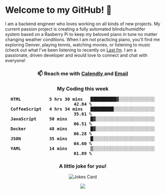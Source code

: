 <h1> Welcome to my GitHub! 👋 </h1>


  I am a backend engineer who loves working on all kinds of new projects. My current passion project is creating a fully automated blinds/humidifer system based on a Rasberry Pi to keep my beloved piano in tune no matter changing weather conditions. When I am not practicing piano, you'll find me exploring Denver, playing tennis, watching movies, or listening to music (check out what I've been listening to recently on [Last.fm](https://www.last.fm/user/mballa000). I am a passionate, driven developer and would love to connect and chat with everyone!

<h3 align = "center"> 📫 Reach me with <a href = "https://calendly.com/msbrandt00/30min"> Calendly </a> and <a href="mailto:msbrandt00@gmail.com">Email</a> 
 </h3>


 
<div align = "center"
[![Anurag's GitHub stats](https://github-readme-stats.vercel.app/api?username=mbrandt00)](https://github.com/anuraghazra/github-readme-stats)
          </div>
<h3 align="center">
  My Coding this week
<!--START_SECTION:waka-->

```text
HTML           5 hrs 30 mins   ██████████▓░░░░░░░░░░░░░░   42.84 %
CoffeeScript   4 hrs 34 mins   █████████░░░░░░░░░░░░░░░░   35.61 %
JavaScript     50 mins         █▓░░░░░░░░░░░░░░░░░░░░░░░   06.51 %
Docker         48 mins         █▓░░░░░░░░░░░░░░░░░░░░░░░   06.28 %
JSON           35 mins         █░░░░░░░░░░░░░░░░░░░░░░░░   04.60 %
YAML           14 mins         ▒░░░░░░░░░░░░░░░░░░░░░░░░   01.89 %
```

<!--END_SECTION:waka-->

### A little joke for you!

![Jokes Card](https://readme-jokes.vercel.app/api?hideBorder)

<a href="https://www.linkedin.com/in/mbrandt00/"><img src="https://img.shields.io/badge/linkedin-%230077B5.svg?&style=for-the-badge&logo=linkedin&logoColor=white" /></a>
